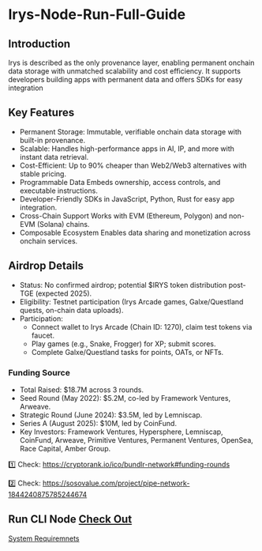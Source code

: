 # Irys-Node-Run-Full-Guide

## Introduction
Irys is described as the only provenance layer, enabling permanent onchain data storage with unmatched scalability and cost efficiency. It supports developers building apps with permanent data and offers SDKs for easy integration

## Key Features
- Permanent Storage: Immutable, verifiable onchain data storage with built-in provenance.
- Scalable: Handles high-performance apps in AI, IP, and more with instant data retrieval.
- Cost-Efficient: Up to 90% cheaper than Web2/Web3 alternatives with stable pricing.
- Programmable Data Embeds ownership, access controls, and executable instructions.
- Developer-Friendly SDKs in JavaScript, Python, Rust for easy app integration.
- Cross-Chain Support Works with EVM (Ethereum, Polygon) and non-EVM (Solana) chains.
- Composable Ecosystem Enables data sharing and monetization across onchain services.

## Airdrop Details
- Status: No confirmed airdrop; potential $IRYS token distribution post-TGE (expected 2025).
- Eligibility: Testnet participation (Irys Arcade games, Galxe/Questland quests, on-chain data uploads).
- Participation:
  - Connect wallet to Irys Arcade (Chain ID: 1270), claim test tokens via faucet.
  - Play games (e.g., Snake, Frogger) for XP; submit scores.
  - Complete Galxe/Questland tasks for points, OATs, or NFTs.
 
### Funding Source
- Total Raised: $18.7M across 3 rounds.
- Seed Round (May 2022): $5.2M, co-led by Framework Ventures, Arweave.
- Strategic Round (June 2024): $3.5M, led by Lemniscap.
- Series A (August 2025): $10M, led by CoinFund.
- Key Investors: Framework Ventures, Hypersphere, Lemniscap, CoinFund, Arweave, Primitive Ventures, Permanent Ventures, OpenSea, Race Capital, Amber Group.

1️⃣ Check: https://cryptorank.io/ico/bundlr-network#funding-rounds

2️⃣ Check: https://sosovalue.com/project/pipe-network-1844240875785244674

## Run CLI Node [Check Out](CLI-Node.md)   

[System Requiremnets](system-requirements.md)
